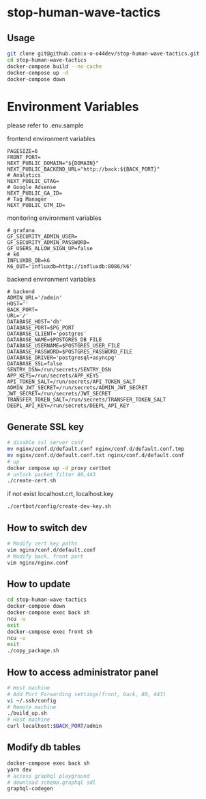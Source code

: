 # stop-human-wave-tactics

## Usage

```sh
git clone git@github.com:x-o-o44dev/stop-human-wave-tactics.git
cd stop-human-wave-tactics
docker-compose build --no-cache
docker-compose up -d
docker-compose down
```

# Environment Variables

please refer to .env.sample

frontend environment variables

```env
PAGESIZE=6
FRONT_PORT=
NEXT_PUBLIC_DOMAIN="${DOMAIN}"
NEXT_PUBLIC_BACKEND_URL="http://back:${BACK_PORT}"
# Analytics
NEXT_PUBLIC_GTAG=
# Google Adsense
NEXT_PUBLIC_GA_ID=
# Tag Manager
NEXT_PUBLIC_GTM_ID=
```

monitoring environment variables

```env
# grafana
GF_SECURITY_ADMIN_USER=
GF_SECURITY_ADMIN_PASSWORD=
GF_USERS_ALLOW_SIGN_UP=false
# k6
INFLUXDB_DB=k6
K6_OUT='influxdb=http://influxdb:8086/k6'
```

backend environment variables

```env
# backend
ADMIN_URL='/admin'
HOST=''
BACK_PORT=
URL='/'
DATABASE_HOST='db'
DATABASE_PORT=$PG_PORT
DATABASE_CLIENT='postgres'
DATABASE_NAME=$POSTGRES_DB_FILE
DATABASE_USERNAME=$POSTGRES_USER_FILE
DATABASE_PASSWORD=$POSTGRES_PASSWORD_FILE
DATABASE_DRIVER='postgresql+asyncpg'
DATABASE_SSL=false
SENTRY_DSN=/run/secrets/SENTRY_DSN
APP_KEYS=/run/secrets/APP_KEYS
API_TOKEN_SALT=/run/secrets/API_TOKEN_SALT
ADMIN_JWT_SECRET=/run/secrets/ADMIN_JWT_SECRET
JWT_SECRET=/run/secrets/JWT_SECRET
TRANSFER_TOKEN_SALT=/run/secrets/TRANSFER_TOKEN_SALT
DEEPL_API_KEY=/run/secrets/DEEPL_API_KEY
```

## Generate SSL key

```sh
# disable ssl server conf
mv nginx/conf.d/default.conf nginx/conf.d/default.conf.tmp
mv nginx/conf.d/default.conf.txt nginx/conf.d/default.conf
# up
docker compose up -d proxy certbot
# unlock packet filter 80,443
./create-cert.sh
```

if not exist localhost.crt, localhost.key

```sh
./certbot/config/create-dev-key.sh
```

## How to switch dev

```sh
# Modify cert key paths
vim nginx/conf.d/default.conf
# Modify back, front port
vim nginx/nginx.conf
```

## How to update

```sh
cd stop-human-wave-tactics
docker-compose down
docker-compose exec back sh
ncu -u
exit
docker-compose exec front sh
ncu -u
exit
./copy_package.sh
```

## How to access administrator panel

```sh
# Host machine
# Add Port Forwarding settings(front, back, 80, 443)
vi ~/.ssh/config
# Remote machine
./build_up.sh
# Host machine
curl localhost:$BACK_PORT/admin
```

## Modify db tables

```sh
docker-compose exec back sh
yarn dev
# access graphql playground
# download schema.graphql sdl
graphql-codegen
```
